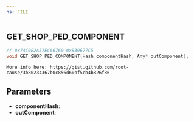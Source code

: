 ```yaml
---
ns: FILE
---
```

## GET_SHOP_PED_COMPONENT

```c
// 0x74C0E2A57EC66760 0xB39677C5
void GET_SHOP_PED_COMPONENT(Hash componentHash, Any* outComponent);
```

```
More info here: https://gist.github.com/root-cause/3b80234367b0c856d60bf5cb4b826f86
```

## Parameters
* **componentHash**: 
* **outComponent**: 

